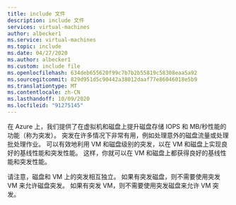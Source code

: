 ```yaml
---
title: include 文件
description: include 文件
services: virtual-machines
author: albecker1
ms.service: virtual-machines
ms.topic: include
ms.date: 04/27/2020
ms.author: albecker1
ms.custom: include file
ms.openlocfilehash: 634deb655620f99c7b7b2b55819c58308eaa5a92
ms.sourcegitcommit: 829d951d5c90442a38012daaf77e86046018e5b9
ms.translationtype: MT
ms.contentlocale: zh-CN
ms.lasthandoff: 10/09/2020
ms.locfileid: "91275145"
---
```

在 Azure 上，我们提供了在虚拟机和磁盘上提升磁盘存储 IOPS 和 MB/秒性能的功能（称为突发）。 突发在许多情况下非常有用，例如处理意外的磁盘流量或处理批处理作业。 可以有效地利用 VM 和磁盘级别的突发，以在 VM 和磁盘上实现良好的基线性能和突发性能。 这样，你就可以在 VM 和磁盘上都获得良好的基线性能和突发性能。 

请注意，磁盘和 VM 上的突发相互独立。 如果有突发磁盘，则不需要使用突发 VM 来允许磁盘突发。 如果有突发 VM，则不需要使用突发磁盘来允许 VM 突发。 
